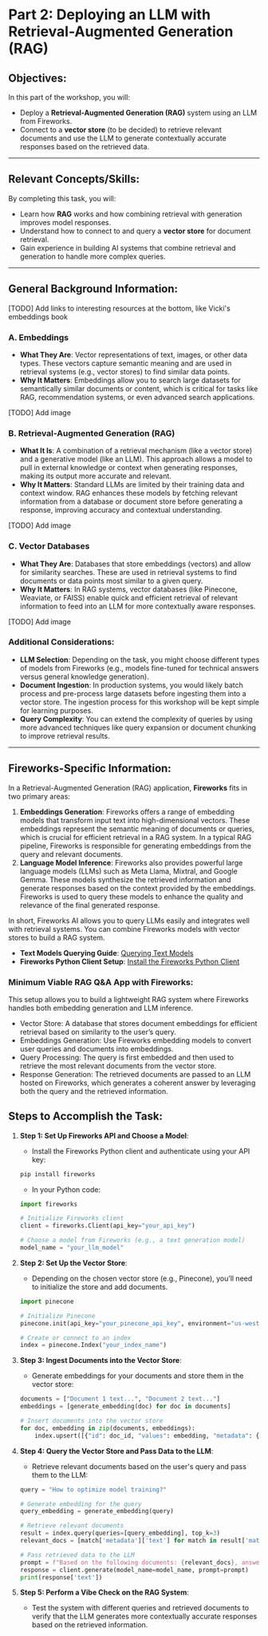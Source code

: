 # Part 2: Deploying an LLM with Retrieval-Augmented Generation (RAG)

## Objectives:
In this part of the workshop, you will:
- Deploy a **Retrieval-Augmented Generation (RAG)** system using an LLM from Fireworks.
- Connect to a **vector store** (to be decided) to retrieve relevant documents and use the LLM to generate contextually accurate responses based on the retrieved data.

---

## Relevant Concepts/Skills:
By completing this task, you will:
- Learn how **RAG** works and how combining retrieval with generation improves model responses.
- Understand how to connect to and query a **vector store** for document retrieval.
- Gain experience in building AI systems that combine retrieval and generation to handle more complex queries.

---

## General Background Information:
[TODO] Add links to interesting resources at the bottom, like Vicki's embeddings book

### **A. Embeddings**
- **What They Are**: Vector representations of text, images, or other data types. These vectors capture semantic meaning and are used in retrieval systems (e.g., vector stores) to find similar data points.
- **Why It Matters**: Embeddings allow you to search large datasets for semantically similar documents or content, which is critical for tasks like RAG, recommendation systems, or even advanced search applications.

[TODO] Add image

### **B. Retrieval-Augmented Generation (RAG)**
- **What It Is**: A combination of a retrieval mechanism (like a vector store) and a generative model (like an LLM). This approach allows a model to pull in external knowledge or context when generating responses, making its output more accurate and relevant.
- **Why It Matters**: Standard LLMs are limited by their training data and context window. RAG enhances these models by fetching relevant information from a database or document store before generating a response, improving accuracy and contextual understanding.

[TODO] Add image

### **C. Vector Databases**
- **What They Are**: Databases that store embeddings (vectors) and allow for similarity searches. These are used in retrieval systems to find documents or data points most similar to a given query.
- **Why It Matters**: In RAG systems, vector databases (like Pinecone, Weaviate, or FAISS) enable quick and efficient retrieval of relevant information to feed into an LLM for more contextually aware responses.

[TODO] Add image

### Additional Considerations:

- **LLM Selection**: Depending on the task, you might choose different types of models from Fireworks (e.g., models fine-tuned for technical answers versus general knowledge generation).
- **Document Ingestion**: In production systems, you would likely batch process and pre-process large datasets before ingesting them into a vector store. The ingestion process for this workshop will be kept simple for learning purposes.
- **Query Complexity**: You can extend the complexity of queries by using more advanced techniques like query expansion or document chunking to improve retrieval results.

---

## Fireworks-Specific Information:
In a Retrieval-Augmented Generation (RAG) application, **Fireworks** fits in two primary areas:

1. **Embeddings Generation**: Fireworks offers a range of embedding models that transform input text into high-dimensional vectors. These embeddings represent the semantic meaning of documents or queries, which is crucial for efficient retrieval in a RAG system. In a typical RAG pipeline, Fireworks is responsible for generating embeddings from the query and relevant documents.
2. **Language Model Inference**: Fireworks also provides powerful large language models (LLMs) such as Meta Llama, Mixtral, and Google Gemma. These models synthesize the retrieved information and generate responses based on the context provided by the embeddings. Fireworks is used to query these models to enhance the quality and relevance of the final generated response.


In short, Fireworks AI allows you to query LLMs easily and integrates well with retrieval systems. You can combine Fireworks models with vector stores to build a RAG system.
  - **Text Models Querying Guide**: [Querying Text Models](https://docs.fireworks.ai/guides/querying-text-models)
  - **Fireworks Python Client Setup**: [Install the Fireworks Python Client](https://docs.fireworks.ai/tools-sdks/python-client/installation)


### Minimum Viable RAG Q&A App with Fireworks:
This setup allows you to build a lightweight RAG system where Fireworks handles both embedding generation and LLM inference.

- Vector Store: A database that stores document embeddings for efficient retrieval based on similarity to the user’s query.
- Embeddings Generation: Use Fireworks embedding models to convert user queries and documents into embeddings.
- Query Processing: The query is first embedded and then used to retrieve the most relevant documents from the vector store.
- Response Generation: The retrieved documents are passed to an LLM hosted on Fireworks, which generates a coherent answer by leveraging both the query and the retrieved information.

## Steps to Accomplish the Task:

1. **Step 1: Set Up Fireworks API and Choose a Model**:
    - Install the Fireworks Python client and authenticate using your API key:
    ```bash
    pip install fireworks
    ```
    - In your Python code:
    ```python
    import fireworks

    # Initialize Fireworks client
    client = fireworks.Client(api_key="your_api_key")

    # Choose a model from Fireworks (e.g., a text generation model)
    model_name = "your_llm_model"
    ```

2. **Step 2: Set Up the Vector Store**:
    - Depending on the chosen vector store (e.g., Pinecone), you’ll need to initialize the store and add documents.
    ```python
    import pinecone

    # Initialize Pinecone
    pinecone.init(api_key="your_pinecone_api_key", environment="us-west1-gcp")

    # Create or connect to an index
    index = pinecone.Index("your_index_name")
    ```

3. **Step 3: Ingest Documents into the Vector Store**:
    - Generate embeddings for your documents and store them in the vector store:
    ```python
    documents = ["Document 1 text...", "Document 2 text..."]
    embeddings = [generate_embedding(doc) for doc in documents]
    
    # Insert documents into the vector store
    for doc, embedding in zip(documents, embeddings):
        index.upsert([{"id": doc_id, "values": embedding, "metadata": {"text": doc}}])
    ```

4. **Step 4: Query the Vector Store and Pass Data to the LLM**:
    - Retrieve relevant documents based on the user's query and pass them to the LLM:
    ```python
    query = "How to optimize model training?"
    
    # Generate embedding for the query
    query_embedding = generate_embedding(query)

    # Retrieve relevant documents
    result = index.query(queries=[query_embedding], top_k=3)
    relevant_docs = [match['metadata']['text'] for match in result['matches']]
    
    # Pass retrieved data to the LLM
    prompt = f"Based on the following documents: {relevant_docs}, answer the query: {query}"
    response = client.generate(model_name=model_name, prompt=prompt)
    print(response['text'])
    ```

5. **Step 5: Perform a Vibe Check on the RAG System**:
    - Test the system with different queries and retrieved documents to verify that the LLM generates more contextually accurate responses based on the retrieved information.
